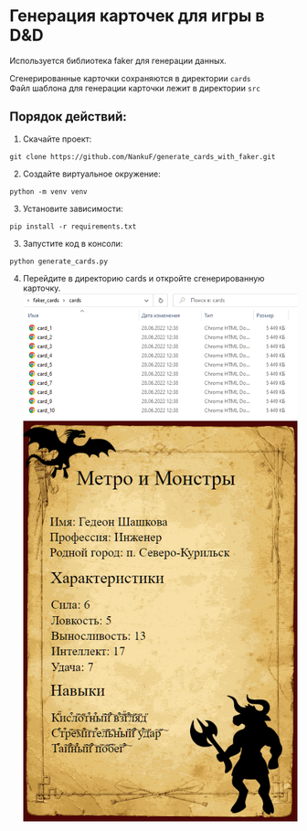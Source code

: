 # Генерация карточек для игры в D&D
Используется библиотека faker для генерации данных.<br>

Сгенерированные карточки сохраняются в директории `cards`<br>
Файл шаблона для генерации карточки лежит в директории `src`<br>

## Порядок действий:

1. Скачайте проект:<br>
```commandline
git clone https://github.com/NankuF/generate_cards_with_faker.git
```
2. Создайте виртуальное окружение:<br>
```commandline
python -m venv venv
```
3. Установите зависимости:<br> 
```commandline
pip install -r requirements.txt
```
3. Запустите код в консоли:<br>
```commandline
python generate_cards.py
```
4. Перейдите в директорию cards и откройте сгенерированную карточку.<br>
![img.png](img.png)<br>
![img_1.png](img_1.png)<br>